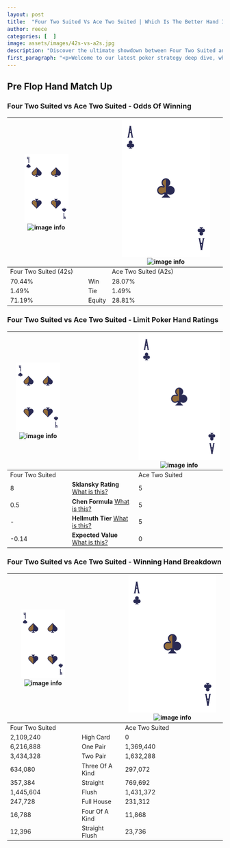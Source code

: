 ```yaml
---
layout: post
title:  "Four Two Suited Vs Ace Two Suited | Which Is The Better Hand In Poker? A Complete Guide"
author: reece
categories: [  ]
image: assets/images/42s-vs-a2s.jpg
description: "Discover the ultimate showdown between Four Two Suited and Ace Two Suited in poker! Uncover the odds, strategies, and scenarios where one hand triumphs over the other. Get ready to up your poker game with this thrilling analysis."
first_paragraph: "<p>Welcome to our latest poker strategy deep dive, where we're pitting two distinct hands against each other in a high-stakes showdown: Four Two Suited vs Ace Two Suited.</p><p>In the dynamic world of poker, every decision counts, and knowing which hand holds the upper hand is key to your success at the table.</p><p>In this article, we'll dissect these two hands, explore the scenarios where one dominates the other, and equip you with the knowledge to make strategic choices that can tip the odds in your favor.</p><p>Get ready to unravel the intriguing dynamics of these poker hands and elevate your game to new heights.</p>"
---
```




[comment]: # (sp0)

## Pre Flop Hand Match Up

<div class="table hand-ratings" markdown="1"> 



### Four Two Suited vs Ace Two Suited - Odds Of Winning


    
| ![image info](assets/images/hand1/4.png) ![image info](assets/images/hand1/2s.png) |  | ![image info](assets/images/hand2/A.png) ![image info](assets/images/hand2/2s.png) |
| -------- | -------- | -------- |
| Four Two Suited (42s) |  | Ace Two Suited (A2s) |
| 70.44% | Win | 28.07% |
| 1.49% | Tie | 1.49% |
| 71.19% | Equity | 28.81% |




[comment]: # (sp1)



### Four Two Suited vs Ace Two Suited - Limit Poker Hand Ratings


    
| ![image info](assets/images/hand1/4.png) ![image info](assets/images/hand1/2s.png) |  | ![image info](assets/images/hand2/A.png) ![image info](assets/images/hand2/2s.png) |
| -------- | -------- | -------- |
| Four Two Suited |  | Ace Two Suited |
| 8 | **Sklansky Rating** [What is this?](/sklansky-rating-explained) | 5 |
| 0.5 | **Chen Formula** [What is this?](/chen-formula-explained) | 5 |
| - | **Hellmuth Tier** [What is this?](/Hellmuth-tier-explained) | 5 |
| -0.14 | **Expected Value** [What is this?](/expected-value-explained) | 0 |




[comment]: # (sp2)



### Four Two Suited vs Ace Two Suited - Winning Hand Breakdown


    
| ![image info](assets/images/hand1/4.png) ![image info](assets/images/hand1/2s.png) |  | ![image info](assets/images/hand2/A.png) ![image info](assets/images/hand2/2s.png) |
| -------- | -------- | -------- |
| Four Two Suited |  | Ace Two Suited |
| 2,109,240 | High Card | 0 |
| 6,216,888 | One Pair | 1,369,440 |
| 3,434,328 | Two Pair | 1,632,288 |
| 634,080 | Three Of A Kind | 297,072 |
| 357,384 | Straight | 769,692 |
| 1,445,604 | Flush | 1,431,372 |
| 247,728 | Full House | 231,312 |
| 16,788 | Four Of A Kind | 11,868 |
| 12,396 | Straight Flush | 23,736 |




[comment]: # (sp3)



</div>

[comment]: # (sp4)



[comment]: # (sp5)

